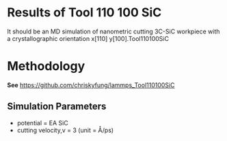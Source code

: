 # Results of Tool 110 100 SiC

It should be an MD simulation of nanometric cutting 3C-SiC workpiece with a crystallographic orientation x[110] y[100].Tool110100SiC

# Methodology

**See** https://github.com/chriskyfung/lammps_Tool110100SiC

## Simulation Parameters

- potential = EA SiC
- cutting velocity,v = 3 (unit = Å/ps)

